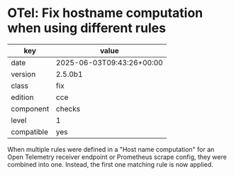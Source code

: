 [//]: # (werk v2)
# OTel: Fix hostname computation when using different rules

key        | value
---------- | ---
date       | 2025-06-03T09:43:26+00:00
version    | 2.5.0b1
class      | fix
edition    | cce
component  | checks
level      | 1
compatible | yes

When multiple rules were defined in a "Host name computation" for an Open Telemetry receiver endpoint or Prometheus scrape config, they were combined into one.
Instead, the first one matching rule is now applied.

